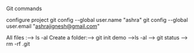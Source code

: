 Git commands

configure project
git config --global user.name "ashra"
    git config --global user.email "ashrajignesh@gmail.com"


All files :--> ls -al
Create a folder:--> git init demo
-->ls -al
--> git status
--> rm -rf .git